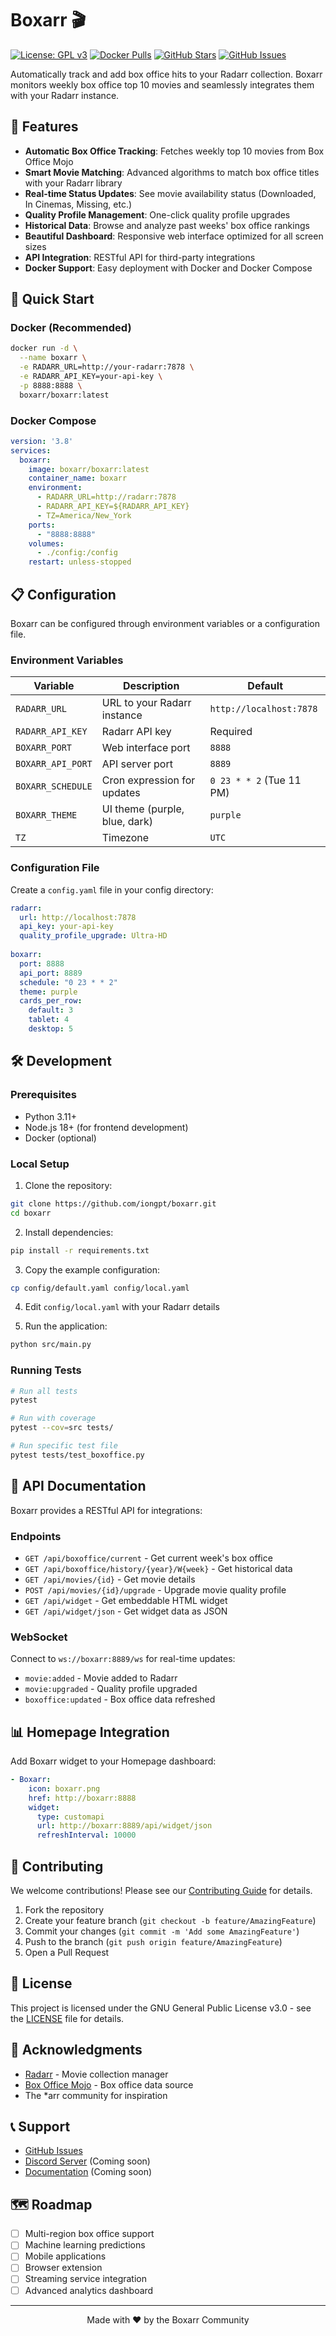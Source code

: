 # Boxarr 🎬

[![License: GPL v3](https://img.shields.io/badge/License-GPLv3-blue.svg)](https://www.gnu.org/licenses/gpl-3.0)
[![Docker Pulls](https://img.shields.io/docker/pulls/boxarr/boxarr)](https://hub.docker.com/r/boxarr/boxarr)
[![GitHub Stars](https://img.shields.io/github/stars/iongpt/boxarr)](https://github.com/iongpt/boxarr)
[![GitHub Issues](https://img.shields.io/github/issues/iongpt/boxarr)](https://github.com/iongpt/boxarr/issues)

Automatically track and add box office hits to your Radarr collection. Boxarr monitors weekly box office top 10 movies and seamlessly integrates them with your Radarr instance.

## 🌟 Features

- **Automatic Box Office Tracking**: Fetches weekly top 10 movies from Box Office Mojo
- **Smart Movie Matching**: Advanced algorithms to match box office titles with your Radarr library
- **Real-time Status Updates**: See movie availability status (Downloaded, In Cinemas, Missing, etc.)
- **Quality Profile Management**: One-click quality profile upgrades
- **Historical Data**: Browse and analyze past weeks' box office rankings
- **Beautiful Dashboard**: Responsive web interface optimized for all screen sizes
- **API Integration**: RESTful API for third-party integrations
- **Docker Support**: Easy deployment with Docker and Docker Compose

## 🚀 Quick Start

### Docker (Recommended)

```bash
docker run -d \
  --name boxarr \
  -e RADARR_URL=http://your-radarr:7878 \
  -e RADARR_API_KEY=your-api-key \
  -p 8888:8888 \
  boxarr/boxarr:latest
```

### Docker Compose

```yaml
version: '3.8'
services:
  boxarr:
    image: boxarr/boxarr:latest
    container_name: boxarr
    environment:
      - RADARR_URL=http://radarr:7878
      - RADARR_API_KEY=${RADARR_API_KEY}
      - TZ=America/New_York
    ports:
      - "8888:8888"
    volumes:
      - ./config:/config
    restart: unless-stopped
```

## 📋 Configuration

Boxarr can be configured through environment variables or a configuration file.

### Environment Variables

| Variable | Description | Default |
|----------|-------------|---------|
| `RADARR_URL` | URL to your Radarr instance | `http://localhost:7878` |
| `RADARR_API_KEY` | Radarr API key | Required |
| `BOXARR_PORT` | Web interface port | `8888` |
| `BOXARR_API_PORT` | API server port | `8889` |
| `BOXARR_SCHEDULE` | Cron expression for updates | `0 23 * * 2` (Tue 11 PM) |
| `BOXARR_THEME` | UI theme (purple, blue, dark) | `purple` |
| `TZ` | Timezone | `UTC` |

### Configuration File

Create a `config.yaml` file in your config directory:

```yaml
radarr:
  url: http://localhost:7878
  api_key: your-api-key
  quality_profile_upgrade: Ultra-HD
  
boxarr:
  port: 8888
  api_port: 8889
  schedule: "0 23 * * 2"
  theme: purple
  cards_per_row:
    default: 3
    tablet: 4
    desktop: 5
```

## 🛠️ Development

### Prerequisites

- Python 3.11+
- Node.js 18+ (for frontend development)
- Docker (optional)

### Local Setup

1. Clone the repository:
```bash
git clone https://github.com/iongpt/boxarr.git
cd boxarr
```

2. Install dependencies:
```bash
pip install -r requirements.txt
```

3. Copy the example configuration:
```bash
cp config/default.yaml config/local.yaml
```

4. Edit `config/local.yaml` with your Radarr details

5. Run the application:
```bash
python src/main.py
```

### Running Tests

```bash
# Run all tests
pytest

# Run with coverage
pytest --cov=src tests/

# Run specific test file
pytest tests/test_boxoffice.py
```

## 🔌 API Documentation

Boxarr provides a RESTful API for integrations:

### Endpoints

- `GET /api/boxoffice/current` - Get current week's box office
- `GET /api/boxoffice/history/{year}/W{week}` - Get historical data
- `GET /api/movies/{id}` - Get movie details
- `POST /api/movies/{id}/upgrade` - Upgrade movie quality profile
- `GET /api/widget` - Get embeddable HTML widget
- `GET /api/widget/json` - Get widget data as JSON

### WebSocket

Connect to `ws://boxarr:8889/ws` for real-time updates:
- `movie:added` - Movie added to Radarr
- `movie:upgraded` - Quality profile upgraded
- `boxoffice:updated` - Box office data refreshed

## 📊 Homepage Integration

Add Boxarr widget to your Homepage dashboard:

```yaml
- Boxarr:
    icon: boxarr.png
    href: http://boxarr:8888
    widget:
      type: customapi
      url: http://boxarr:8889/api/widget/json
      refreshInterval: 10000
```

## 🤝 Contributing

We welcome contributions! Please see our [Contributing Guide](CONTRIBUTING.md) for details.

1. Fork the repository
2. Create your feature branch (`git checkout -b feature/AmazingFeature`)
3. Commit your changes (`git commit -m 'Add some AmazingFeature'`)
4. Push to the branch (`git push origin feature/AmazingFeature`)
5. Open a Pull Request

## 📝 License

This project is licensed under the GNU General Public License v3.0 - see the [LICENSE](LICENSE) file for details.

## 🙏 Acknowledgments

- [Radarr](https://radarr.video/) - Movie collection manager
- [Box Office Mojo](https://www.boxofficemojo.com/) - Box office data source
- The *arr community for inspiration

## 📞 Support

- [GitHub Issues](https://github.com/iongpt/boxarr/issues)
- [Discord Server](https://discord.gg/boxarr) (Coming soon)
- [Documentation](https://boxarr.io/docs) (Coming soon)

## 🗺️ Roadmap

- [ ] Multi-region box office support
- [ ] Machine learning predictions
- [ ] Mobile applications
- [ ] Browser extension
- [ ] Streaming service integration
- [ ] Advanced analytics dashboard

---

<div align="center">
  Made with ❤️ by the Boxarr Community
</div>